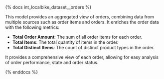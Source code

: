 {% docs int_localbike_dataset__orders %}

This model provides an aggregated view of orders, combining data from multiple sources such as order items and orders. It enriches the order data with the following metrics:
- **Total Order Amount**: The sum of all order items for each order.
- **Total Items**: The total quantity of items in the order.
- **Total Distinct Items**: The count of distinct product types in the order.

It provides a comprehensive view of each order, allowing for easy analysis of order performance, state and order status.

{% enddocs %}

